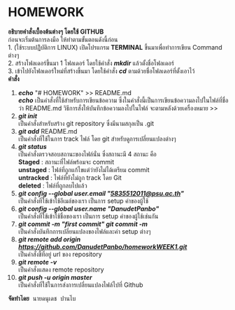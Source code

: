 # HOMEWORK
<b>อธิบายคำสั่งเบื้องต้นต่างๆ โดยใช้ GITHUB</b>
  <br>ก่อนจะเริ่มต้นการลงมือ ให้ทำตามขั้นตอนดังนี้ก่อน
  <br> 1. (ใช้ระบบปฏิิบัติการ LINUX) เปิดโปรแกรม <b>TERMINAL</b> ขึ้นมาเพื่อทำการเขียน Command ต่างๆ
  <br> 2. สร้างโฟลเดอร์ขึ้นมา 1 โฟลเดอร์ โดยใช้คำสั่ง <b><i>mkdir</i></b> แล้วตั้งชื่อโฟลเดอร์
  <br> 3. เข้าไปยังโฟลเดอร์ใหม่ที่สร้างขึ้นมา โดยใช้คำสั่ง <b><i>cd</i></b> ตามด้วยชื่อโฟลเดอร์ที่ตั้งเอาไว้
  <br> <strong>คำสั่ง</strong>
1. <b><i>echo</i></b> "# HOMEWORK" >> README.md <br>
  <b><i>echo</i></b> เป็นคำสั่งที่ใช้สำหรับการเขียนข้อความ ซึ่งในคำสั่งนี้เป็นการเขียนข้อความลงไปในไฟล์ที่ชื่อว่า README.md วิธีการสั่งให้บันทึกข้อความลงไปในไฟล์ จะตามหลังด้วยเครื่องหมาย >>
2.  <b><i>git init</i></b>
  <br> เป็นคำสั่งสำหรับสร้าง git repository ซึ่งมีนามสกุลเป็น .git
3.  <b><i>git add</i></b> README.md
  <br>เป็นคำสั่งที่ใช้ในการ track ไฟล์ โดย git สำหรับดูการเปลี่ยนแปลงต่างๆ
4.  <b><i>git status</i></b>
  <br>เป็นคำสั่งตรวจสอบสถานะของไฟล์นั่น ซึ่งสถานะมี 4 สถานะ คือ <br><b>Staged</b> : สถานะที่ไฟล์พร้อมจะ commit <br><b>unstaged</b> : ไฟล์ที่ถูกแก้ไขแต่ว่ายังไม่ได้เตรียม commit <br><b>untracked</b> : ไฟล์ที่ยังไม่ถูก track โดย Git <br><b>deleted</b> : ไฟล์ที่ถูกลบไปแล้ว
5.  <b><i>git config --global user.email "5835512011@psu.ac.th"</i></b>
  <br>เป็นคำสั่งที่ใช้เข้าใช้อีเมล์ของเรา เป็นการ setup ค่าของผู้ใช้
6.  <b><i>git config --global user.name "DanudetPanbo"</i></b>
  <br>เป็นคำสั่งที่ใช้เข้าใช้ชื่อของเรา เป็นการ setup ค่าของผู้ใช้เช่นกัน
7.  <b><i>git commit -m "first commit" git commit -m</i></b>
  <br>เป็นคำสั่งบันทึกการเปลี่ยนแปลงของไฟล์และค่า setup ต่างๆ
8. <b><i>git remote add origin https://github.com/DanudetPanbo/homeworkWEEK1.git </i></b>
  <br> เป็นคำสั่งชี้ที่อยู่ url ของ repository
9.  <b><i>git remote -v</i></b>
  <br> เป็นคำสั่งแสดง remote repository
10.  <b><i>git push -u origin master</i></b>
 <br> เป็นคำสั่งที่ใช้ในการส่งการเปลี่ยนแปลงไฟล์ไปที่ Github
 
 <pre><b>จัดทำโดย</b> นายดนุเดช ปานโบ </pre>
